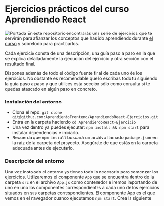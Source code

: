 
# Ejercicios prácticos del curso Aprendiendo React
![Portada](public/imagesUDEMY-portada.png?raw=true "Portada")
En este repositorio encontrarás una serie de ejercicios que te servirán para afianzar los conceptos que has ido aprendiendo durante [el curso](https://www.udemy.com/aprendiendo-react/) y sobretodo para practicarlos.

Cada ejercicio consta de una descripción, una guía paso a paso en la que se explica detalladamente la ejecución del ejercicio y otra sección con el resultado final.

Dispones además de todo el código fuente final de cada uno de los ejercicios. No obstante es recomendable que lo escribas todo tú siguiendo la guía paso a paso y que utilices esta sección sólo como consulta si te quedas atascado en algún paso en concreto.

### Instalación del entorno
- Clona el repo: `git clone git@github.com:AprendiendoFrontend/AprendiendoReact-Ejercicios.git`
- Entra en la carpeta haciendo `cd AprendiendoReact-Ejercicio`
- Una vez dentro ya puedes ejecutar: `npm install && npm start` para instalar dependencias e iniciarlo.
- Recuerda que `npm install` buscará un archivo llamado `package.json` en la raiz de la carpeta del proyecto. Asegúrate de que estás en la carpeta adecuada antes de ejecutarlo.

### Descripción del entorno
Una vez instalado el entorno ya tienes todo lo necesario para comenzar los ejercicios. Utilizaremos el componente `App` que se encuentra dentro de la carpeta `src` en el archivo `App.js` como contenedor e iremos importando de uno en uno los componentes correspondientes a cada uno de los ejercicios situados en sus carpetas correspondientes. El componente App es el que vemos en el navegador cuando ejecutamos `npm start`.
Crea la siguiente